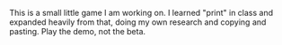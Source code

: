 This is a small little game I am working on. I learned "print" in class and expanded heavily from that, doing my own research and copying and pasting. Play the demo, not the beta.

